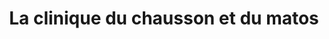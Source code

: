 ---
title: "La clinique du chausson et du matos"
url: /saint-martin-dheres/la-clinique-du-chausson-et-du-matos/
shop: extérieur
---